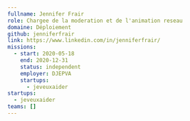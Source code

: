 ```yaml
---
fullname: Jennifer Frair
role: Chargee de la moderation et de l'animation reseau
domaine: Déploiement
github: jenniferfrair
link: https://www.linkedin.com/in/jenniferfrair/
missions:
  - start: 2020-05-18
    end: 2020-12-31
    status: independent
    employer: DJEPVA
    startups:
      - jeveuxaider
startups:
  - jeveuxaider
teams: []
---
```

